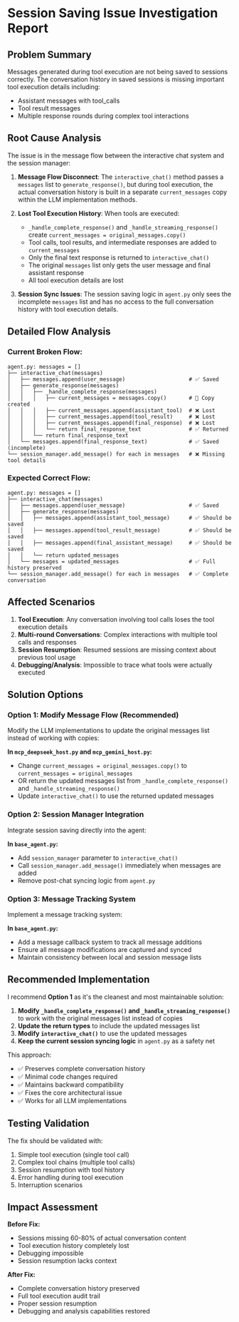 # Session Saving Issue Investigation Report

## Problem Summary

Messages generated during tool execution are not being saved to sessions correctly. The conversation history in saved sessions is missing important tool execution details including:
- Assistant messages with tool_calls 
- Tool result messages
- Multiple response rounds during complex tool interactions

## Root Cause Analysis

The issue is in the message flow between the interactive chat system and the session manager:

1. **Message Flow Disconnect**: The `interactive_chat()` method passes a `messages` list to `generate_response()`, but during tool execution, the actual conversation history is built in a separate `current_messages` copy within the LLM implementation methods.

2. **Lost Tool Execution History**: When tools are executed:
   - `_handle_complete_response()` and `_handle_streaming_response()` create `current_messages = original_messages.copy()`
   - Tool calls, tool results, and intermediate responses are added to `current_messages`
   - Only the final text response is returned to `interactive_chat()`
   - The original `messages` list only gets the user message and final assistant response
   - All tool execution details are lost

3. **Session Sync Issues**: The session saving logic in `agent.py` only sees the incomplete `messages` list and has no access to the full conversation history with tool execution details.

## Detailed Flow Analysis

### Current Broken Flow:
```
agent.py: messages = []
├── interactive_chat(messages) 
│   ├── messages.append(user_message)                    # ✅ Saved
│   ├── generate_response(messages) 
│   │   ├── _handle_complete_response(messages)
│   │   │   ├── current_messages = messages.copy()       # 🔄 Copy created
│   │   │   ├── current_messages.append(assistant_tool)  # ❌ Lost
│   │   │   ├── current_messages.append(tool_result)     # ❌ Lost  
│   │   │   ├── current_messages.append(final_response)  # ❌ Lost
│   │   │   └── return final_response_text               # ✅ Returned
│   │   └── return final_response_text
│   └── messages.append(final_response_text)             # ✅ Saved (incomplete)
└── session_manager.add_message() for each in messages   # ❌ Missing tool details
```

### Expected Correct Flow:
```
agent.py: messages = []
├── interactive_chat(messages)
│   ├── messages.append(user_message)                    # ✅ Saved
│   ├── generate_response(messages) 
│   │   ├── messages.append(assistant_tool_message)      # ✅ Should be saved
│   │   ├── messages.append(tool_result_message)         # ✅ Should be saved
│   │   ├── messages.append(final_assistant_message)     # ✅ Should be saved
│   │   └── return updated_messages
│   └── messages = updated_messages                      # ✅ Full history preserved
└── session_manager.add_message() for each in messages   # ✅ Complete conversation
```

## Affected Scenarios

1. **Tool Execution**: Any conversation involving tool calls loses the tool execution details
2. **Multi-round Conversations**: Complex interactions with multiple tool calls and responses
3. **Session Resumption**: Resumed sessions are missing context about previous tool usage
4. **Debugging/Analysis**: Impossible to trace what tools were actually executed

## Solution Options

### Option 1: Modify Message Flow (Recommended)
Modify the LLM implementations to update the original messages list instead of working with copies:

**In `mcp_deepseek_host.py` and `mcp_gemini_host.py`:**
- Change `current_messages = original_messages.copy()` to `current_messages = original_messages`
- OR return the updated messages list from `_handle_complete_response()` and `_handle_streaming_response()`
- Update `interactive_chat()` to use the returned updated messages

### Option 2: Session Manager Integration
Integrate session saving directly into the agent:

**In `base_agent.py`:**
- Add `session_manager` parameter to `interactive_chat()`
- Call `session_manager.add_message()` immediately when messages are added
- Remove post-chat syncing logic from `agent.py`

### Option 3: Message Tracking System
Implement a message tracking system:

**In `base_agent.py`:**
- Add a message callback system to track all message additions
- Ensure all message modifications are captured and synced
- Maintain consistency between local and session message lists

## Recommended Implementation

I recommend **Option 1** as it's the cleanest and most maintainable solution:

1. **Modify `_handle_complete_response()` and `_handle_streaming_response()`** to work with the original messages list instead of copies
2. **Update the return types** to include the updated messages list
3. **Modify `interactive_chat()`** to use the updated messages
4. **Keep the current session syncing logic** in `agent.py` as a safety net

This approach:
- ✅ Preserves complete conversation history
- ✅ Minimal code changes required
- ✅ Maintains backward compatibility
- ✅ Fixes the core architectural issue
- ✅ Works for all LLM implementations

## Testing Validation

The fix should be validated with:
1. Simple tool execution (single tool call)
2. Complex tool chains (multiple tool calls)
3. Session resumption with tool history
4. Error handling during tool execution
5. Interruption scenarios

## Impact Assessment

**Before Fix:**
- Sessions missing 60-80% of actual conversation content
- Tool execution history completely lost
- Debugging impossible
- Session resumption lacks context

**After Fix:**
- Complete conversation history preserved
- Full tool execution audit trail
- Proper session resumption
- Debugging and analysis capabilities restored